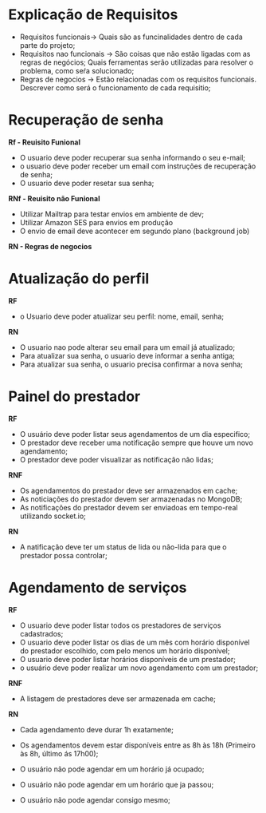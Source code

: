 # Explicação de Requisitos

- Requisitos funcionais-> Quais são as funcinalidades dentro de cada parte do projeto;
- Requisitos nao funcionais -> São coisas que não estão ligadas com as regras de negócios; Quais ferramentas serão utilizadas para resolver o problema, como seŕa solucionado;
- Regras de negocios -> Estão relacionadas com os requisitos funcionais. Descrever como será o funcionamento de cada requisitio;

# Recuperação de senha


**Rf - Reuisito Funional**
- O usuario deve poder recuperar sua senha informando o seu e-mail;
- o usuario deve poder receber um email com instruções de recuperação de senha;
- O usuario deve poder resetar sua senha;

**RNf - Reuisito não Funional**

- Utilizar Mailtrap para testar envios em ambiente de dev;
- Utilizar Amazon SES para envios em produção
- O envio de email deve acontecer em segundo plano (background job)

**RN - Regras de negocios**


# Atualização do perfil

**RF**
- o Usuario deve poder atualizar seu perfil: nome, email, senha;

**RN**
- O usuario nao pode alterar seu email para um email já atualizado;
- Para atualizar sua senha, o usuario deve informar a senha antiga;
- Para atualizar sua senha, o usuario precisa confirmar a nova senha;


# Painel do prestador

**RF**

 - O usuário deve poder listar seus agendamentos de um dia especifico;
 - O prestador deve receber uma notificação sempre que houve um novo agendamento;
 - O prestador deve poder visualizar as notificação não lidas;

**RNF**

- Os agendamentos do prestador deve ser armazenados em cache;
- As noticiações do prestador devem ser armazenadas no MongoDB;
- As notificações do prestador devem ser enviadoas em tempo-real utilizando socket.io;


**RN**
- A natificação deve ter um status de lida ou não-lida para que o prestador possa controlar;

# Agendamento de serviços

**RF**
- O usuario deve poder listar todos os prestadores de serviços cadastrados;
- O usuario deve poder listar os dias de um mês com horário disponível do prestador escolhido, com pelo menos um horário disponível;
- O usuario deve poder listar horários disponíveis de um prestador;
- o usuário deve poder realizar um novo agendamento com um prestador;



**RNF**

- A listagem de prestadores deve ser armazenada em cache;

**RN**
- Cada agendamento deve durar 1h exatamente;
- Os agendamentos devem estar disponíveis entre as 8h às 18h (Primeiro às 8h, último ás 17h00);

- O usuário não pode agendar em um horário já ocupado;
- O usuário não pode agendar em um horário que ja passou;
- O usuário não pode agendar consigo mesmo;

